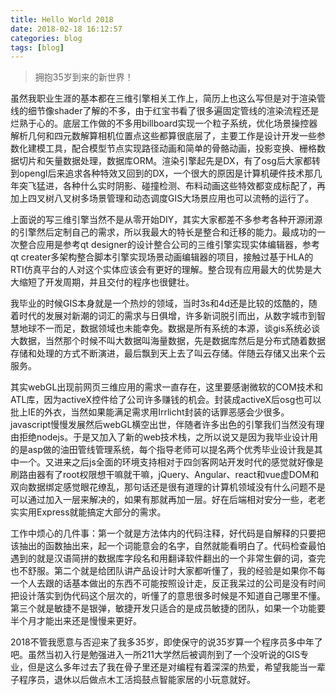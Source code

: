 ```yaml
---
title: Hello World 2018
date: 2018-02-18 16:12:57
categories: blog
tags: [blog]
---
```

> 拥抱35岁到来的新世界！

虽然我职业生涯的基本都在三维引擎相关工作上，简历上也这么写但是对于渲染管线的细节像shader了解的不多，由于红宝书看了很多遍固定管线的渲染流程还是烂熟于心的。底层工作做的不多用billboard实现一个粒子系统，优化场景操控器解析几何和四元数解算相机位置点这些都算很底层了，主要工作是设计开发一些参数化建模工具，配合模型节点实现路径动画和简单的骨骼动画，投影变换、栅格数据切片和矢量数据处理，数据库ORM。渲染引擎起先是DX，有了osg后大家都转到opengl后来追求各种特效又回到的DX，一个很大的原因是计算机硬件技术那几年突飞猛进，各种什么实时阴影、碰撞检测、布料动画这些特效都变成标配了，再加上四叉树八叉树多场景管理和动态调度GIS大场景应用也可以流畅的运行了。

上面说的写三维引擎当然不是从零开始DIY，其实大家都差不多参考各种开源闭源的引擎然后定制自己的需求，所以我最大的特长是整合和迁移的能力。最成功的一次整合应用是参考qt designer的设计整合公司的三维引擎实现实体编辑器，参考qt creater多架构整合脚本引擎实现场景动画编辑器的项目，接触过基于HLA的RTI仿真平台的人对这个实体应该会有更好的理解。整合现有应用最大的优势是大大缩短了开发周期，并且交付的程序也很健壮。

我毕业的时候GIS本身就是一个热炒的领域，当时3s和4d还是比较的炫酷的，随着时代的发展对新潮的词汇的需求与日俱增，许多新词脱引而出，从数字城市到智慧地球不一而足，数据领域也未能幸免。数据是所有系统的本源，谈gis系统必谈大数据，当然那个时候不叫大数据叫海量数据，先是数据库然后是分布式随着数据存储和处理的方式不断演进，最后飘到天上去了叫云存储。伴随云存储又出来个云服务。

其实webGL出现前网页三维应用的需求一直存在，这里要感谢微软的COM技术和ATL库，因为activeX控件给了公司许多赚钱的机会。封装成activeX后osg也可以批上IE的外衣，当然如果能满足需求用Irrlicht封装的话罪恶感会少很多。javascript慢慢发展然后webGL横空出世，伴随者许多出色的引擎我们当然没有理由拒绝nodejs。于是又加入了新的web技术栈，之所以说又是因为我毕业设计用的是asp做的油田管线管理系统，每个指导老师可以提名两个优秀毕业设计我是其中一个。又进来之后js全面的环境支持相对于四剑客网站开发时代的感觉就好像是刷路由器有了root权限想干嘛就干嘛，jQuery、Angular、react和vue虚DOM和双向数据绑定感觉眼花缭乱，那句话还是很有道理的计算机领域没有什么问题不是可以通过加入一层来解决的，如果有那就再加一层。好在后端相对安分一些，老老实实用Express就能搞定大部分的需求。

工作中烦心的几件事：第一个就是方法体内的代码注释，好代码是自解释的只要把该抽出的函数抽出来，起一个词能意会的名字，自然就能看明白了。代码检查最怕遇到的就是汉语简拼的数据库字段名和用翻译软件翻出的一个非常生僻的词，查完也不舒服。第二个就是给团队讲产品设计时大家都听懂了，我的经验是如果你不每一个人去跟的话基本做出的东西不可能按照设计走，反正我呆过的公司是没有时间把设计落实到伪代码这个层次的，听懂了的意思很多时候是不知道自己哪里不懂。第三个就是敏捷不是银弹，敏捷开发只适合的是成员敏捷的团队，如果一个功能要半个月才能出来还是慢慢来更好。

2018不管我愿意与否迎来了我多35岁，即使保守的说35岁算一个程序员多中年了吧。虽然当初入行是勉强进入一所211大学然后被调剂到了一个没听说的GIS专业，但是这么多年过去了我在骨子里还是对编程有着深深的热爱，希望我能当一辈子程序员，退休以后做点木工活捣鼓点智能家居的小玩意就好。
